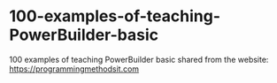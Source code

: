# 100-examples-of-teaching-PowerBuilder-basic
100 examples of teaching PowerBuilder basic
shared from the website: https://programmingmethodsit.com
